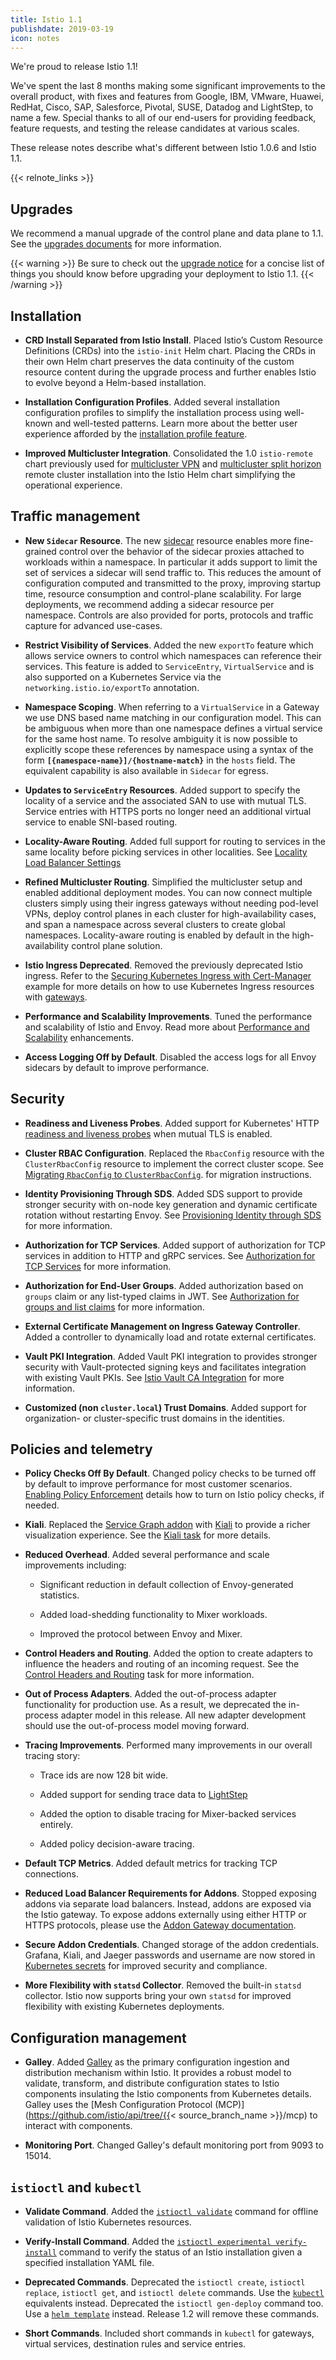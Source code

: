 ```yaml
---
title: Istio 1.1
publishdate: 2019-03-19
icon: notes
---
```


We're proud to release Istio 1.1!

We've spent the last 8 months making some significant improvements to the
overall product, with fixes and features from Google, IBM, VMware, Huawei,
RedHat, Cisco, SAP, Salesforce, Pivotal, SUSE, Datadog and LightStep, to name a
few. Special thanks to all of our end-users for providing feedback, feature
requests, and testing the release candidates at various scales.

These release notes describe what's different between Istio 1.0.6 and Istio 1.1.

{{< relnote_links >}}

## Upgrades

We recommend a manual upgrade of the control plane and data plane to 1.1. See
the [upgrades documents](/docs/setup/kubernetes/upgrade/) for more
information.

{{< warning >}}
Be sure to check out the [upgrade notice](/docs/setup/kubernetes/upgrade/notice) for a
concise list of things you should know before upgrading your deployment to
Istio 1.1.
{{< /warning >}}

## Installation

- **CRD Install Separated from Istio Install**.  Placed Istio’s Custom Resource
  Definitions (CRDs) into the `istio-init` Helm chart. Placing the CRDs in
  their own Helm chart preserves the data continuity of the custom resource
  content during the upgrade process and further enables Istio to evolve beyond
  a Helm-based installation.

- **Installation Configuration Profiles**. Added several installation
  configuration profiles to simplify the installation process using well-known
  and well-tested patterns. Learn more about the better user experience
  afforded by the [installation profile feature](/docs/setup/kubernetes/additional-setup/config-profiles/).

- **Improved Multicluster Integration**. Consolidated the 1.0 `istio-remote`
  chart previously used for
  [multicluster VPN](/docs/setup/kubernetes/install/multicluster/vpn/) and
  [multicluster split horizon](/docs/examples/multicluster/split-horizon-eds/) remote cluster installation
  into the Istio Helm chart simplifying the operational experience.

## Traffic management

- **New `Sidecar` Resource**. The new [sidecar](/docs/concepts/traffic-management/#sidecars) resource
  enables more fine-grained control over the behavior of the sidecar proxies attached to workloads within a namespace.
  In particular it adds support to limit the set of services a sidecar will send traffic to.
  This reduces the amount of configuration computed and transmitted to
  the proxy, improving startup time, resource consumption and control-plane scalability.
  For large deployments, we recommend adding a sidecar resource per namespace. Controls are also
  provided for ports, protocols and traffic capture for advanced use-cases.

- **Restrict Visibility of Services**. Added the new `exportTo` feature which allows
  service owners to control which namespaces can reference their services. This feature is
  added to `ServiceEntry`, `VirtualService` and is also supported on a Kubernetes Service via the
  `networking.istio.io/exportTo` annotation.

- **Namespace Scoping**. When referring to a `VirtualService` in a Gateway we use DNS based name matching
  in our configuration model. This can be ambiguous when more than one namespace defines a virtual service
  for the same host name. To resolve ambiguity it is now possible to explicitly scope these references
  by namespace using a syntax of the form **`[{namespace-name}]/{hostname-match}`** in the `hosts` field.
  The equivalent capability is also available in `Sidecar` for egress.

- **Updates to `ServiceEntry` Resources**. Added support to specify the
  locality of a service and the associated SAN to use with mutual TLS. Service
  entries with HTTPS ports no longer need an additional virtual service to
  enable SNI-based routing.

- **Locality-Aware Routing**. Added full support for routing to services in the
  same locality before picking services in other localities.
  See [Locality Load Balancer Settings](/docs/reference/config/istio.mesh.v1alpha1/#LocalityLoadBalancerSetting)

- **Refined Multicluster Routing**. Simplified the multicluster setup and
  enabled additional deployment modes. You can now connect multiple clusters
  simply using their ingress gateways without needing pod-level VPNs, deploy
  control planes in each cluster for high-availability cases, and span a
  namespace across several clusters to create global namespaces. Locality-aware
  routing is enabled by default in the high-availability control plane
  solution.

- **Istio Ingress Deprecated**. Removed the previously deprecated Istio
  ingress. Refer to the [Securing Kubernetes Ingress with Cert-Manager](/docs/examples/advanced-gateways/ingress-certmgr/)
  example for more details on how to use Kubernetes Ingress resources with
  [gateways](/docs/concepts/traffic-management/#gateways).

- **Performance and Scalability Improvements**. Tuned the performance and
  scalability of Istio and Envoy. Read more about [Performance and Scalability](/docs/concepts/performance-and-scalability/)
  enhancements.

- **Access Logging Off by Default**. Disabled the access logs for all Envoy
  sidecars by default to improve performance.

## Security

- **Readiness and Liveness Probes**. Added support for Kubernetes' HTTP
  [readiness and liveness probes](/help/faq/security/#k8s-health-checks) when
  mutual TLS is enabled.

- **Cluster RBAC Configuration**. Replaced the `RbacConfig` resource with the
  `ClusterRbacConfig` resource to implement the correct cluster scope. See
  [Migrating `RbacConfig` to `ClusterRbacConfig`](/docs/setup/kubernetes/upgrade/steps/#migrating-from-rbacconfig-to-clusterrbacconfig).
  for migration instructions.

- **Identity Provisioning Through SDS**. Added SDS support to provide stronger
  security with on-node key generation and dynamic certificate rotation without
  restarting Envoy. See [Provisioning Identity through SDS](/docs/tasks/security/auth-sds)
  for more information.

- **Authorization for TCP Services**. Added support of authorization for TCP
  services in addition to HTTP and gRPC services. See [Authorization for TCP Services](/docs/tasks/security/authz-tcp)
  for more information.

- **Authorization for End-User Groups**. Added authorization based on `groups`
  claim or any list-typed claims in JWT. See [Authorization for groups and list claims](/docs/tasks/security/rbac-groups/)
  for more information.

- **External Certificate Management on Ingress Gateway Controller**.
  Added a controller to dynamically load and rotate external certificates.

- **Vault PKI Integration**. Added Vault PKI integration to provides stronger
  security with Vault-protected signing keys and facilitates integration with
  existing Vault PKIs. See [Istio Vault CA Integration](/docs/tasks/security/vault-ca)
  for more information.

- **Customized (non `cluster.local`) Trust Domains**. Added support for
  organization- or cluster-specific trust domains in the identities.

## Policies and telemetry

- **Policy Checks Off By Default**. Changed policy checks to be turned off by
  default to improve performance for most customer scenarios. [Enabling Policy Enforcement](/docs/tasks/policy-enforcement/enabling-policy/)
  details how to turn on Istio policy checks, if needed.

- **Kiali**. Replaced the [Service Graph addon](https://github.com/istio/istio/issues/9066)
  with [Kiali](https://www.kiali.io) to provide a richer visualization
  experience. See the [Kiali task](/docs/tasks/telemetry/kiali/) for more
  details.

- **Reduced Overhead**. Added several performance and scale improvements
  including:

    - Significant reduction in default collection of Envoy-generated
      statistics.

    - Added load-shedding functionality to Mixer workloads.

    - Improved the protocol between Envoy and Mixer.

- **Control Headers and Routing**. Added the option to create adapters to
  influence the headers and routing of an incoming request. See the [Control Headers and Routing](/docs/tasks/policy-enforcement/control-headers)
  task for more information.

- **Out of Process Adapters**. Added the out-of-process adapter functionality
  for production use. As a result, we deprecated the in-process adapter model
  in this release. All new adapter development should use the out-of-process
  model moving forward.

- **Tracing Improvements**. Performed many improvements in our overall tracing
  story:

    - Trace ids are now 128 bit wide.

    - Added support for sending trace data to [LightStep](/docs/tasks/telemetry/distributed-tracing/lightstep/)

    - Added the option to disable tracing for Mixer-backed services entirely.

    - Added policy decision-aware tracing.

- **Default TCP Metrics**. Added default metrics for tracking TCP connections.

- **Reduced Load Balancer Requirements for Addons**. Stopped exposing addons
  via separate load balancers. Instead, addons are exposed via the Istio
  gateway. To expose addons externally using either HTTP or HTTPS protocols,
  please use the [Addon Gateway documentation](/docs/tasks/telemetry/gateways/).

- **Secure Addon Credentials**. Changed storage of the addon credentials.
  Grafana, Kiali, and Jaeger passwords and username are now stored in
  [Kubernetes secrets](https://kubernetes.io/docs/concepts/configuration/secret/)
  for improved security and compliance.

- **More Flexibility with `statsd` Collector**. Removed the built-in `statsd`
  collector. Istio now supports bring your own `statsd` for
  improved flexibility with existing Kubernetes deployments.

## Configuration management

- **Galley**. Added [Galley](/docs/concepts/what-is-istio/#galley) as the
  primary configuration ingestion and distribution mechanism within Istio. It
  provides a robust model to validate, transform, and distribute configuration
  states to Istio components insulating the Istio components from Kubernetes
  details. Galley uses the [Mesh Configuration Protocol (MCP)](https://github.com/istio/api/tree/{{< source_branch_name >}}/mcp)
  to interact with components.

- **Monitoring Port**. Changed Galley's default monitoring port from 9093 to
  15014.

## `istioctl` and `kubectl`

- **Validate Command**. Added the [`istioctl validate`](/docs/reference/commands/istioctl/#istioctl-validate)
  command for offline validation of Istio Kubernetes resources.

- **Verify-Install Command**. Added the [`istioctl experimental verify-install`](/docs/reference/commands/istioctl/#istioctl-experimental-verify-install)
  command to verify the status of an Istio installation given a specified
  installation YAML file.

- **Deprecated Commands**. Deprecated the `istioctl create`, `istioctl
  replace`, `istioctl get`, and `istioctl delete` commands. Use the
  [`kubectl`](https://kubernetes.io/docs/tasks/tools/install-kubectl)
  equivalents instead. Deprecated the `istioctl gen-deploy` command too. Use a
  [`helm template`](/docs/setup/kubernetes/install/helm/#option-1-install-with-helm-via-helm-template)
  instead. Release 1.2 will remove these commands.

- **Short Commands**. Included short commands in `kubectl` for gateways,
  virtual services, destination rules and service entries.
